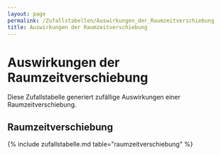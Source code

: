 ```yaml
---
layout: page
permalink: /Zufallstabellen/Auswirkungen_der_Raumzeitverschiebung
title: Auswirkungen der Raumzeitverschiebung
---
```


# Auswirkungen der Raumzeitverschiebung

Diese Zufallstabelle generiert zufällige Auswirkungen einer Raumzeitverschiebung.

## Raumzeitverschiebung

{% include zufallstabelle.md table="raumzeitverschiebung" %}
